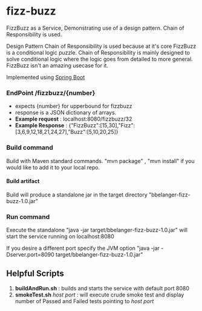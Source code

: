 # fizz-buzz
FizzBuzz as a Service, Demonstrating use of a design pattern.  Chain of Responsibility is
used.

Design Pattern Chain of Responsibility is used because at it's core FizzBuzz is a conditional logic puzzle. Chain of Responsibility is mainly designed to solve conditional logic where the logic goes from detailed to more general. FizzBuzz isn't an amazing usecase for it. 

Implemented using [Spring Boot](https://projects.spring.io/spring-boot/)

### EndPoint /fizzbuzz/{number}
* expects {number} for upperbound for fizzbuzz
* response is a JSON dictionary of arrays.
* **Example request** : localhost:8080/fizzbuzz/32
* **Example Response** : {"FizzBuzz":[15,30],"Fizz":[3,6,9,12,18,21,24,27],"Buzz":[5,10,20,25]}


### Build command
Build with Maven standard commands. "mvn package" , "mvn install" if you would like to add it to your local repo.

#### Build artifact
Build will produce a standalone jar in the target directory "bbelanger-fizz-buzz-1.0.jar"

### Run command
Execute the standalone "java -jar target/bbelanger-fizz-buzz-1.0.jar" will start the service running on localhost:8080

If you desire a different port specify the JVM option "java -jar -Dserver.port=8090 target/bbelanger-fizz-buzz-1.0.jar"


## Helpful Scripts
1. **buildAndRun.sh**  : builds and starts the service with default port 8080
2. **smokeTest.sh** _host_ _port_ : will execute crude smoke test and display number of Passed and Failed tests pointing to _host_ _port_
